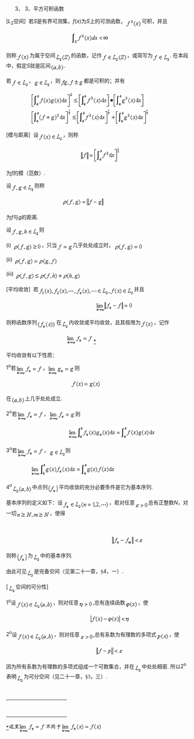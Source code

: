 <div class=Section1>
<p class=MsoNormal style='margin-left:36.0pt;text-indent:-18.0pt'><span
lang=EN-US>3、<span style='font:7.0pt "Times New Roman"'>&nbsp; </span></span><span
lang=EN-US>3</span><span lang=ZH-CN style='font-family:宋体_GB2312'>、平方可积函数</span></p>
<p class=MsoNormal><span lang=EN-US>[<i>L</i><sub>2</sub></span><span
lang=ZH-CN style='font-family:宋体_GB2312'>空间</span><span lang=EN-US>]&nbsp; </span><span
lang=ZH-CN style='font-family:宋体_GB2312'>若</span><i><span lang=EN-US>S</span></i><span
lang=ZH-CN style='font-family:宋体_GB2312'>是有界可测集，</span><i><span lang=EN-US>f</span></i><span
lang=EN-US>(<i>x</i>)</span><span lang=ZH-CN style='font-family:宋体_GB2312'>为</span><i><span
lang=EN-US>S</span></i><span lang=ZH-CN style='font-family:宋体_GB2312'>上的可测函数，</span><sub><span
lang=EN-US><img width=44 height=24
src="res/17e9d95da129bdd93c34fb6cc6aaaa52_5655_files/image002.gif" u1:shapes="_x0000_i1025"
align=absmiddle></span></sub><span lang=ZH-CN style='font-family:宋体_GB2312'>可积，并且</span></p>
<pre><span lang=EN-US>&nbsp;&nbsp;&nbsp;&nbsp;&nbsp;&nbsp;&nbsp;&nbsp;&nbsp;&nbsp;&nbsp;&nbsp;&nbsp;&nbsp;&nbsp;&nbsp;&nbsp;&nbsp;&nbsp;&nbsp; <sub><img
width=103 height=33 src="res/17e9d95da129bdd93c34fb6cc6aaaa52_5655_files/image004.gif"
u1:shapes="_x0000_i1026"></sub></span></pre>
<p class=MsoNormal><span lang=ZH-CN style='font-family:宋体_GB2312'>则称</span><sub><span
lang=EN-US><img width=36 height=21
src="res/17e9d95da129bdd93c34fb6cc6aaaa52_5655_files/image006.gif" u1:shapes="_x0000_i1027"
align=absmiddle></span></sub><span lang=ZH-CN style='font-family:宋体_GB2312'>为属于空间</span><sub><span
lang=EN-US><img width=43 height=23
src="res/17e9d95da129bdd93c34fb6cc6aaaa52_5655_files/image008.gif" u1:shapes="_x0000_i1028"
align=absmiddle></span></sub><span lang=ZH-CN style='font-family:宋体_GB2312'>的函数，记作</span><sub><span
lang=EN-US><img width=69 height=23
src="res/17e9d95da129bdd93c34fb6cc6aaaa52_5655_files/image010.gif" u1:shapes="_x0000_i1029"
align=absmiddle></span></sub><span lang=ZH-CN style='font-family:宋体_GB2312'>，或简写为</span><sub><span
lang=EN-US><img width=47 height=23
src="res/17e9d95da129bdd93c34fb6cc6aaaa52_5655_files/image012.gif" u1:shapes="_x0000_i1030"
align=absmiddle></span></sub><span lang=EN-US>. </span><span lang=ZH-CN
style='font-family:宋体_GB2312'>在本段中，假定</span><i><span lang=EN-US>S</span></i><span
lang=ZH-CN style='font-family:宋体_GB2312'>就是区间</span><sub><span lang=EN-US><img
width=37 height=21 src="res/17e9d95da129bdd93c34fb6cc6aaaa52_5655_files/image014.gif"
u1:shapes="_x0000_i1031" align=absmiddle></span></sub><span lang=EN-US>. </span></p>
<p class=MsoNormal><span lang=ZH-CN style='font-family:宋体_GB2312'>若</span><sub><span
lang=EN-US><img width=47 height=23
src="res/17e9d95da129bdd93c34fb6cc6aaaa52_5655_files/image016.gif" u1:shapes="_x0000_i1032"
align=absmiddle></span></sub><span lang=ZH-CN style='font-family:宋体_GB2312'>，</span><sub><span
lang=EN-US><img width=45 height=23
src="res/17e9d95da129bdd93c34fb6cc6aaaa52_5655_files/image018.gif" u1:shapes="_x0000_i1033"
align=absmiddle></span></sub><span lang=ZH-CN style='font-family:宋体_GB2312'>，则</span><sub><span
lang=EN-US><img width=64 height=21
src="res/17e9d95da129bdd93c34fb6cc6aaaa52_5655_files/image020.gif" u1:shapes="_x0000_i1034"
align=absmiddle></span></sub><span lang=ZH-CN style='font-family:宋体_GB2312'>都是可积的；并有</span></p>
<pre><span lang=EN-US>&nbsp;&nbsp;&nbsp;&nbsp;&nbsp;&nbsp;&nbsp; <sub><img
width=323 height=88 src="res/17e9d95da129bdd93c34fb6cc6aaaa52_5655_files/image022.gif"
u1:shapes="_x0000_i1035"></sub></span></pre>
<p class=MsoNormal><span lang=EN-US>[</span><span lang=ZH-CN style='font-family:
宋体_GB2312'>模与距离</span><span lang=EN-US>]&nbsp; </span><span lang=ZH-CN
style='font-family:宋体_GB2312'>设</span><sub><span lang=EN-US><img width=67
height=23 src="res/17e9d95da129bdd93c34fb6cc6aaaa52_5655_files/image024.gif"
u1:shapes="_x0000_i1036" align=absmiddle></span></sub><span lang=ZH-CN
style='font-family:宋体_GB2312'>，则称</span></p>
<pre><span lang=EN-US>&nbsp;&nbsp;&nbsp;&nbsp;&nbsp;&nbsp;&nbsp;&nbsp;&nbsp;&nbsp;&nbsp;&nbsp;&nbsp;&nbsp;&nbsp;&nbsp;&nbsp;&nbsp;&nbsp;&nbsp;&nbsp;&nbsp;&nbsp; <sub><img
width=109 height=45 src="res/17e9d95da129bdd93c34fb6cc6aaaa52_5655_files/image026.gif"
u1:shapes="_x0000_i1053"></sub></span></pre>
<p class=MsoNormal><span lang=ZH-CN style='font-family:宋体_GB2312'>为</span><i><span
lang=EN-US>f</span></i><span lang=ZH-CN style='font-family:宋体_GB2312'>的模（范数）</span><span
lang=EN-US>. </span></p>
<p class=MsoNormal><span lang=ZH-CN style='font-family:宋体_GB2312'>设</span><sub><span
lang=EN-US><img width=63 height=23
src="res/17e9d95da129bdd93c34fb6cc6aaaa52_5655_files/image028.gif" u1:shapes="_x0000_i1054"
align=absmiddle></span></sub><span lang=ZH-CN style='font-family:宋体_GB2312'>则称</span></p>
<pre><span lang=EN-US>&nbsp;&nbsp;&nbsp;&nbsp;&nbsp;&nbsp;&nbsp;&nbsp;&nbsp;&nbsp;&nbsp;&nbsp;&nbsp;&nbsp;&nbsp;&nbsp;&nbsp; <sub><img
width=116 height=27 src="res/17e9d95da129bdd93c34fb6cc6aaaa52_5655_files/image030.gif"
u1:shapes="_x0000_i1055"></sub></span></pre>
<p class=MsoNormal><span lang=ZH-CN style='font-family:宋体_GB2312'>为</span><i><span
lang=EN-US>f</span></i><span lang=ZH-CN style='font-family:宋体_GB2312'>与</span><i><span
lang=EN-US>g</span></i><span lang=ZH-CN style='font-family:宋体_GB2312'>的距离</span><span
lang=EN-US>. </span></p>
<p class=MsoNormal><span lang=ZH-CN style='font-family:宋体_GB2312'>设</span><sub><span
lang=EN-US><img width=76 height=23
src="res/17e9d95da129bdd93c34fb6cc6aaaa52_5655_files/image032.gif" u1:shapes="_x0000_i1056"
align=absmiddle></span></sub><span lang=ZH-CN style='font-family:宋体_GB2312'>则</span></p>
<p class=MsoNormal><span lang=EN-US>(i) <sub><img width=79 height=21
src="res/17e9d95da129bdd93c34fb6cc6aaaa52_5655_files/image034.gif" u1:shapes="_x0000_i1057"
align=absmiddle></sub></span><span lang=ZH-CN style='font-family:宋体_GB2312'>，只当</span><sub><span
lang=EN-US><img width=43 height=21
src="res/17e9d95da129bdd93c34fb6cc6aaaa52_5655_files/image036.gif" u1:shapes="_x0000_i1058"
align=absmiddle></span></sub><span lang=ZH-CN style='font-family:宋体_GB2312'>几乎处处成立时，</span><sub><span
lang=EN-US><img width=79 height=21
src="res/17e9d95da129bdd93c34fb6cc6aaaa52_5655_files/image038.gif" u1:shapes="_x0000_i1059"
align=absmiddle></span></sub></p>
<p class=MsoNormal><span lang=EN-US>(ii) <sub><img width=120 height=21
src="res/17e9d95da129bdd93c34fb6cc6aaaa52_5655_files/image040.gif" u1:shapes="_x0000_i1060"
align=absmiddle></sub></span></p>
<p class=MsoNormal><span lang=EN-US>(iii) <sub><img width=180 height=21
src="res/17e9d95da129bdd93c34fb6cc6aaaa52_5655_files/image042.gif" u1:shapes="_x0000_i1061"
align=absmiddle></sub></span></p>
<p class=MsoNormal><span lang=EN-US>[</span><span lang=ZH-CN style='font-family:
宋体_GB2312'>平均收敛</span><span lang=EN-US>]&nbsp; </span><span lang=ZH-CN
style='font-family:宋体_GB2312'>若</span><sub><span lang=EN-US><img width=261
height=24 src="res/17e9d95da129bdd93c34fb6cc6aaaa52_5655_files/image044.gif"
u1:shapes="_x0000_i1062" align=absmiddle></span></sub><span lang=ZH-CN
style='font-family:宋体_GB2312'>并且</span></p>
<pre><span lang=EN-US>&nbsp;&nbsp;&nbsp;&nbsp;&nbsp;&nbsp;&nbsp;&nbsp;&nbsp;&nbsp;&nbsp;&nbsp;&nbsp;&nbsp;&nbsp;&nbsp;&nbsp;&nbsp;&nbsp;&nbsp;&nbsp;&nbsp;&nbsp;&nbsp;&nbsp;&nbsp;&nbsp;&nbsp; <sub><img
width=103 height=31 src="res/17e9d95da129bdd93c34fb6cc6aaaa52_5655_files/image046.gif"
u1:shapes="_x0000_i1063"></sub></span></pre>
<p class=MsoNormal><span lang=ZH-CN style='font-family:宋体_GB2312'>则称函数序列</span><sub><span
lang=EN-US><img width=53 height=24
src="res/17e9d95da129bdd93c34fb6cc6aaaa52_5655_files/image048.gif" u1:shapes="_x0000_i1064"
align=absmiddle></span></sub><span lang=ZH-CN style='font-family:宋体_GB2312'>在</span><sub><span
lang=EN-US><img width=20 height=23
src="res/17e9d95da129bdd93c34fb6cc6aaaa52_5655_files/image050.gif" u1:shapes="_x0000_i1065"
align=absmiddle></span></sub><span lang=ZH-CN style='font-family:宋体_GB2312'>内收敛或平均收敛，且其极限为</span><sub><span
lang=EN-US><img width=36 height=21
src="res/17e9d95da129bdd93c34fb6cc6aaaa52_5655_files/image052.gif" u1:shapes="_x0000_i1066"
align=absmiddle></span></sub><span lang=ZH-CN style='font-family:宋体_GB2312'>，记作</span></p>
<p class=MsoNormal><span lang=EN-US>&nbsp;&nbsp;&nbsp;&nbsp;&nbsp;&nbsp;&nbsp;&nbsp;
&nbsp;&nbsp;&nbsp;&nbsp;&nbsp;&nbsp;&nbsp;&nbsp;&nbsp;&nbsp;&nbsp;&nbsp;&nbsp;&nbsp;&nbsp;&nbsp;&nbsp;&nbsp;&nbsp;&nbsp;&nbsp;&nbsp;&nbsp;&nbsp;&nbsp;&nbsp;&nbsp;&nbsp;&nbsp;&nbsp;&nbsp;&nbsp; <sub><img
width=73 height=29 src="res/17e9d95da129bdd93c34fb6cc6aaaa52_5655_files/image054.gif"
u1:shapes="_x0000_i1067"></sub><a href="#None" name="_ftnref1" title=""><span
class=MsoFootnoteReference>*</span></a></span></p>
<p class=MsoNormal><span lang=ZH-CN style='font-family:宋体_GB2312'>平均收敛有以下性质：</span></p>
<p class=MsoNormal><span lang=EN-US>1<sup>o</sup></span><span lang=ZH-CN
style='font-family:宋体_GB2312'>若</span><sub><span lang=EN-US><img width=73
height=29 src="res/17e9d95da129bdd93c34fb6cc6aaaa52_5655_files/image056.gif"
u1:shapes="_x0000_i1068" align=absmiddle></span></sub><span lang=ZH-CN
style='font-family:宋体_GB2312'>，</span><sub><span lang=EN-US><img width=73
height=29 src="res/17e9d95da129bdd93c34fb6cc6aaaa52_5655_files/image058.gif"
u1:shapes="_x0000_i1069" align=absmiddle></span></sub><span lang=ZH-CN
style='font-family:宋体_GB2312'>则</span></p>
<pre><span lang=EN-US>&nbsp;&nbsp;&nbsp;&nbsp;&nbsp;&nbsp;&nbsp;&nbsp;&nbsp;&nbsp;&nbsp;&nbsp;&nbsp;&nbsp;&nbsp;&nbsp;&nbsp;&nbsp;&nbsp;&nbsp; <sub><img
width=83 height=21 src="res/17e9d95da129bdd93c34fb6cc6aaaa52_5655_files/image060.gif"
u1:shapes="_x0000_i1070"></sub></span></pre>
<p class=MsoNormal><span lang=ZH-CN style='font-family:宋体_GB2312'>在</span><sub><span
lang=EN-US><img width=37 height=21
src="res/17e9d95da129bdd93c34fb6cc6aaaa52_5655_files/image062.gif" u1:shapes="_x0000_i1071"
align=absmiddle></span></sub><span lang=ZH-CN style='font-family:宋体_GB2312'>上几乎处处成立</span><span
lang=EN-US>. </span></p>
<p class=MsoNormal><span lang=EN-US>2<sup>o</sup></span><span lang=ZH-CN
style='font-family:宋体_GB2312'>若</span><sub><span lang=EN-US><img width=73
height=29 src="res/17e9d95da129bdd93c34fb6cc6aaaa52_5655_files/image063.gif"
u1:shapes="_x0000_i1072" align=absmiddle></span></sub><span lang=ZH-CN
style='font-family:宋体_GB2312'>，</span><sub><span lang=EN-US><img width=72
height=29 src="res/17e9d95da129bdd93c34fb6cc6aaaa52_5655_files/image065.gif"
u1:shapes="_x0000_i1073" align=absmiddle></span></sub><span lang=ZH-CN
style='font-family:宋体_GB2312'>则</span></p>
<pre><span lang=EN-US>&nbsp;&nbsp;&nbsp;&nbsp;&nbsp;&nbsp;&nbsp;&nbsp;&nbsp;&nbsp;&nbsp;&nbsp;&nbsp;&nbsp;&nbsp;&nbsp;&nbsp;&nbsp;&nbsp; <sub><img
width=239 height=37 src="res/17e9d95da129bdd93c34fb6cc6aaaa52_5655_files/image067.gif"
u1:shapes="_x0000_i1074"></sub></span></pre>
<p class=MsoNormal><span lang=EN-US>3<sup>o</sup></span><span lang=ZH-CN
style='font-family:宋体_GB2312'>若</span><sub><span lang=EN-US><img width=73
height=29 src="res/17e9d95da129bdd93c34fb6cc6aaaa52_5655_files/image068.gif"
u1:shapes="_x0000_i1075" align=absmiddle></span></sub><span lang=ZH-CN
style='font-family:宋体_GB2312'>，</span><sub><span lang=EN-US><img width=45
height=23 src="res/17e9d95da129bdd93c34fb6cc6aaaa52_5655_files/image070.gif"
u1:shapes="_x0000_i1076" align=absmiddle></span></sub><span lang=ZH-CN
style='font-family:宋体_GB2312'>则</span></p>
<pre><span lang=EN-US>&nbsp;&nbsp;&nbsp;&nbsp;&nbsp;&nbsp;&nbsp; <sub><img
width=231 height=37 src="res/17e9d95da129bdd93c34fb6cc6aaaa52_5655_files/image072.gif"
u1:shapes="_x0000_i1077"></sub></span></pre>
<p class=MsoNormal><span lang=EN-US>4<sup>o</sup><sub><img width=55 height=23
src="res/17e9d95da129bdd93c34fb6cc6aaaa52_5655_files/image074.gif" u1:shapes="_x0000_i1078"
align=absmiddle></sub></span><span lang=ZH-CN style='font-family:宋体_GB2312'>中点列</span><sub><span
lang=EN-US><img width=31 height=24
src="res/17e9d95da129bdd93c34fb6cc6aaaa52_5655_files/image076.gif" u1:shapes="_x0000_i1079"
align=absmiddle></span></sub><span lang=ZH-CN style='font-family:宋体_GB2312'>平均收敛的充分必要条件是它为基本序列</span><span
lang=EN-US>. </span></p>
<p class=MsoNormal><span lang=ZH-CN style='font-family:宋体_GB2312'>基本序列的定义如下：设</span><sub><span
lang=EN-US><img width=127 height=24
src="res/17e9d95da129bdd93c34fb6cc6aaaa52_5655_files/image078.gif" u1:shapes="_x0000_i1080"
align=absmiddle></span></sub><span lang=ZH-CN style='font-family:宋体_GB2312'>，若对任意</span><sub><span
lang=EN-US><img width=37 height=19
src="res/17e9d95da129bdd93c34fb6cc6aaaa52_5655_files/image080.gif" u1:shapes="_x0000_i1081"
align=absmiddle></span></sub><span lang=ZH-CN style='font-family:宋体_GB2312'>总有正整数</span><i><span
lang=EN-US>N</span></i><span lang=ZH-CN style='font-family:宋体_GB2312'>，对一切</span><sub><span
lang=EN-US><img width=91 height=21
src="res/17e9d95da129bdd93c34fb6cc6aaaa52_5655_files/image082.gif" u1:shapes="_x0000_i1082"
align=absmiddle></span></sub><span lang=ZH-CN style='font-family:宋体_GB2312'>，使得</span></p>
<pre><span lang=EN-US>&nbsp;</span></pre><pre><span lang=EN-US>&nbsp;&nbsp;&nbsp;&nbsp;&nbsp;&nbsp;&nbsp;&nbsp;&nbsp;&nbsp;&nbsp;&nbsp;&nbsp;&nbsp;&nbsp;&nbsp;&nbsp;&nbsp;&nbsp;&nbsp;&nbsp;&nbsp;&nbsp;&nbsp;&nbsp;&nbsp;&nbsp;&nbsp;&nbsp;&nbsp;&nbsp;&nbsp;&nbsp; <sub><img
width=88 height=27 src="res/17e9d95da129bdd93c34fb6cc6aaaa52_5655_files/image084.gif"
u1:shapes="_x0000_i1083"></sub></span></pre>
<p class=MsoNormal><span lang=ZH-CN style='font-family:宋体_GB2312'>则称</span><sub><span
lang=EN-US><img width=31 height=24
src="res/17e9d95da129bdd93c34fb6cc6aaaa52_5655_files/image085.gif" u1:shapes="_x0000_i1084"
align=absmiddle></span></sub><span lang=ZH-CN style='font-family:宋体_GB2312'>为</span><sub><span
lang=EN-US><img width=20 height=23
src="res/17e9d95da129bdd93c34fb6cc6aaaa52_5655_files/image087.gif" u1:shapes="_x0000_i1085"
align=absmiddle></span></sub><span lang=ZH-CN style='font-family:宋体_GB2312'>中的基本序列</span><span
lang=EN-US>. </span></p>
<p class=MsoNormal><span lang=ZH-CN style='font-family:宋体_GB2312'>由此可见</span><sub><span
lang=EN-US><img width=20 height=23
src="res/17e9d95da129bdd93c34fb6cc6aaaa52_5655_files/image089.gif" u1:shapes="_x0000_i1086"
align=absmiddle></span></sub><span lang=ZH-CN style='font-family:宋体_GB2312'>是完备空间（见第二十一章，</span><span
lang=ZH-CN style='font-family:宋体_GB2312'>§</span><span lang=EN-US>4</span><span
lang=ZH-CN style='font-family:宋体_GB2312'>，一）</span><span lang=EN-US>. </span></p>
<p class=MsoNormal><span lang=EN-US>[<sub><img width=21 height=23
src="res/17e9d95da129bdd93c34fb6cc6aaaa52_5655_files/image090.gif" u1:shapes="_x0000_i1087"
align=absmiddle></sub></span><span lang=ZH-CN style='font-family:宋体_GB2312'>空间的可分性</span><span
lang=EN-US>]</span></p>
<p class=MsoNormal><span lang=EN-US>1<sup>o</sup></span><span lang=ZH-CN
style='font-family:宋体_GB2312'>设</span><sub><span lang=EN-US><img width=101
height=23 src="res/17e9d95da129bdd93c34fb6cc6aaaa52_5655_files/image092.gif"
u1:shapes="_x0000_i1088" align=absmiddle></span></sub><span lang=ZH-CN
style='font-family:宋体_GB2312'>，则对任意</span><sub><span lang=EN-US><img width=39
height=21 src="res/17e9d95da129bdd93c34fb6cc6aaaa52_5655_files/image094.gif"
u1:shapes="_x0000_i1089" align=absmiddle></span></sub><span lang=EN-US>,</span><span
lang=ZH-CN style='font-family:宋体_GB2312'>总有连续函数</span><sub><span lang=EN-US><img
width=35 height=21 src="res/17e9d95da129bdd93c34fb6cc6aaaa52_5655_files/image096.gif"
u1:shapes="_x0000_i1090" align=absmiddle></span></sub><span lang=ZH-CN
style='font-family:宋体_GB2312'>，使</span></p>
<pre><span lang=EN-US>&nbsp;&nbsp;&nbsp;&nbsp;&nbsp;&nbsp;&nbsp;&nbsp;&nbsp;&nbsp;&nbsp;&nbsp;&nbsp;&nbsp;&nbsp;&nbsp;&nbsp;&nbsp;&nbsp;&nbsp;&nbsp;&nbsp;&nbsp;&nbsp;&nbsp;&nbsp; <sub><img
width=111 height=27 src="res/17e9d95da129bdd93c34fb6cc6aaaa52_5655_files/image098.gif"
u1:shapes="_x0000_i1091"></sub></span></pre>
<p class=MsoNormal><span lang=EN-US>2<sup>o</sup></span><span lang=ZH-CN
style='font-family:宋体_GB2312'>设</span><sub><span lang=EN-US><img width=101
height=23 src="res/17e9d95da129bdd93c34fb6cc6aaaa52_5655_files/image099.gif"
u1:shapes="_x0000_i1092" align=absmiddle></span></sub><span lang=ZH-CN
style='font-family:宋体_GB2312'>，则对任意</span><sub><span lang=EN-US><img width=37
height=19 src="res/17e9d95da129bdd93c34fb6cc6aaaa52_5655_files/image101.gif"
u1:shapes="_x0000_i1093" align=absmiddle></span></sub><span lang=EN-US>,</span><span
lang=ZH-CN style='font-family:宋体_GB2312'>总有系数为有理数的多项式</span><sub><span
lang=EN-US><img width=35 height=21
src="res/17e9d95da129bdd93c34fb6cc6aaaa52_5655_files/image103.gif" u1:shapes="_x0000_i1094"
align=absmiddle></span></sub><span lang=ZH-CN style='font-family:宋体_GB2312'>，使</span></p>
<pre><span lang=EN-US>&nbsp;&nbsp;&nbsp;&nbsp;&nbsp;&nbsp;&nbsp;&nbsp;&nbsp;&nbsp;&nbsp;&nbsp;&nbsp;&nbsp;&nbsp;&nbsp;&nbsp;&nbsp;&nbsp;&nbsp;&nbsp;&nbsp;&nbsp;&nbsp;&nbsp;&nbsp;&nbsp;&nbsp; <sub><img
width=75 height=27 src="res/17e9d95da129bdd93c34fb6cc6aaaa52_5655_files/image105.gif"
u1:shapes="_x0000_i1095"></sub></span></pre>
<p class=MsoNormal><span lang=ZH-CN style='font-family:宋体_GB2312'>因为所有系数为有理数的多项式组成一个可数集合，并在</span><sub><span
lang=EN-US><img width=20 height=23
src="res/17e9d95da129bdd93c34fb6cc6aaaa52_5655_files/image106.gif" u1:shapes="_x0000_i1096"
align=absmiddle></span></sub><span lang=ZH-CN style='font-family:宋体_GB2312'>中处处稠密</span><span
lang=EN-US>. </span><span lang=ZH-CN style='font-family:宋体_GB2312'>所以</span><span
lang=EN-US>2<sup>o</sup></span><span lang=ZH-CN style='font-family:宋体_GB2312'>表明</span><sub><span
lang=EN-US><img width=20 height=23
src="res/17e9d95da129bdd93c34fb6cc6aaaa52_5655_files/image107.gif" u1:shapes="_x0000_i1097"
align=absmiddle></span></sub><span lang=ZH-CN style='font-family:宋体_GB2312'>为可分空间（见二十一章，</span><span
lang=ZH-CN style='font-family:宋体_GB2312'>§</span><span lang=EN-US
style='font-family:宋体'>3</span><span lang=ZH-CN style='font-family:宋体_GB2312'>，三）</span><span
lang=EN-US style='font-family:宋体'>. </span></p>
<div>
<p class=MsoNormal align=left style='margin:0mm;margin-bottom:.0001pt;
text-align:left'><span lang=EN-US style='font-family:宋体'><br clear=all>
</span></p>
<div class=MsoNormal align=left style='margin:0mm;margin-bottom:.0001pt;
text-align:left'><span lang=EN-US style='font-family:宋体'>
<hr size=1 width="33%" align=left>
</span></div>
</div>
</div>
<div><br clear=all>
<hr align=left size=1 width="33%">
<div id=ftn1>
<p class=MsoFootnoteText><a href="#None" name="_ftn1" title=""><span
class=MsoFootnoteReference><span lang=EN-US>*</span></span></a><span
lang=EN-US style='font-size:10.5pt'><img width=255 height=32
src="res/17e9d95da129bdd93c34fb6cc6aaaa52_5655_files/1.gif" align=absmiddle> </span></p>
</div>
</div>